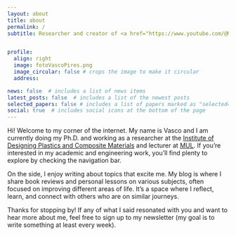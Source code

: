 ```yaml
---
layout: about
title: about
permalink: /
subtitle: Researcher and creator of <a href="https://www.youtube.com/@MadewithAtoms">Made with Atoms</a> Youtube Channel


profile:
  align: right
  image: fotoVascoPires.png
  image_circular: false # crops the image to make it circular
  address: 

news: false  # includes a list of news items
latest_posts: false  # includes a list of the newest posts
selected_papers: false # includes a list of papers marked as "selected={true}"
social: true  # includes social icons at the bottom of the page
---
```


<!--
<i class="fas fa-quote-left"></i>
  Every day it gets a little easier…<br />
  But you gotta do it every day — that’s the hard part.–&nbsp;Jogging Baboon
<i class="fas fa-quote-right"></i><br />
  —&nbsp;Elijah Aron & Jordan Young
-->

Hi! Welcome to my corner of the internet. My name is Vasco and I am currently doing my Ph.D. and working as a researcher at the [Institute of Designing Plastics and Composite Materials](https://www.kunststofftechnik.at/en/konstruieren) and lecturer at [MUL](https://www.unileoben.ac.at/en/). If you’re interested in my academic and engineering work, you’ll find plenty to explore by checking the navigation bar.

<!--
It is a fascinating area with a lot of challenges, and I hope my work, even in small ways, can contribute to advancements that make a difference — whether that's in exploring new planets, improving satellite surveillance, or reducing the weight and emissions of aircraft.
-->

<!--
I am passionate about teaching and mentoring, always looking for ways to make learning more engaging and interactive, especially through visualization and animations. This was the main reason for the creation of my YouTube channel, where I am planning to post content soon - so stay tuned for that. 
-->

On the side, I enjoy writing about topics that excite me. My blog is where I share book reviews and personal lessons on various subjects, often focused on improving different areas of life. It’s a space where I reflect, learn, and connect with others who are on similar journeys.

Thanks for stopping by! If any of what I said resonated with you and want to hear more about me, feel free to sign up to my newsletter (my goal is to write something at least every week). 

<!--
Write your biography here. Tell the world about yourself. Link to your favorite [subreddit](http://reddit.com). You can put a picture in, too. The code is already in, just name your picture `prof_pic.jpg` and put it in the `img/` folder.test

Put your address / P.O. box / other info right below your picture. You can also disable any of these elements by editing `profile` property of the YAML header of your `_pages/about.md`. Edit `_bibliography/papers.bib` and Jekyll will render your [publications page](/al-folio/publications/) automatically.

Link to your social media connections, too. This theme is set up to use [Font Awesome icons](http://fortawesome.github.io/Font-Awesome/) and [Academicons](https://jpswalsh.github.io/academicons/), like the ones below. Add your Facebook, Twitter, LinkedIn, Google Scholar, or just disable all of them.
-->